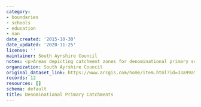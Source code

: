 ```yaml
---
category:
- boundaries
- schools
- education
- nan
date_created: '2015-10-30'
date_updated: '2020-11-25'
license: ''
maintainer: South Ayrshire Council
notes: <p>Areas depicting catchment zones for denominational primary schools</p>
organization: South Ayrshire Council
original_dataset_link: https://www.arcgis.com/home/item.html?id=33a99a596f7343a5a280e029d72cb70a
records: 12
resources: []
schema: default
title: Denominational Primary Catchments
---
```

